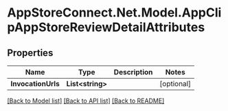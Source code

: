 # AppStoreConnect.Net.Model.AppClipAppStoreReviewDetailAttributes

## Properties

Name | Type | Description | Notes
------------ | ------------- | ------------- | -------------
**InvocationUrls** | **List&lt;string&gt;** |  | [optional] 

[[Back to Model list]](../README.md#documentation-for-models) [[Back to API list]](../README.md#documentation-for-api-endpoints) [[Back to README]](../README.md)

